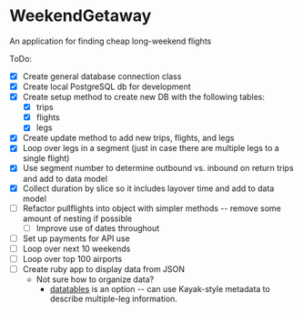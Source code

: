 # WeekendGetaway
An application for finding cheap long-weekend flights

ToDo:
* [x] Create general database connection class
*   [x] Create local PostgreSQL db for development
* [x] Create setup method to create new DB with the following tables:
  * [x] trips
  * [x] flights
  * [x] legs
* [x] Create update method to add new trips, flights, and legs
* [x] Loop over legs in a segment (just in case there are multiple legs to a single flight)
* [x] Use segment number to determine outbound vs. inbound on return trips and add to data model
* [x] Collect duration by slice so it includes layover time and add to data model
* [ ] Refactor pullflights into object with simpler methods -- remove some amount of nesting if possible
  * [ ] Improve use of dates throughout
* [ ] Set up payments for API use
* [ ] Loop over next 10 weekends
* [ ] Loop over top 100 airports
* [ ] Create ruby app to display data from JSON
  * Not sure how to organize data?
    * [datatables](https://www.datatables.net/) is an option -- can use Kayak-style metadata to describe multiple-leg information.
